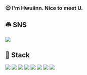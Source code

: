 ### 😉 I'm Hwuiinn. Nice to meet U. 

## ☘️ SNS
<a href="https://velog.io/@hui0725" target="_blank">
<img src="https://img.shields.io/badge/Velog-20C997?style=flat&logo=velog&logoColor=white"/>
</a>

## 📕 Stack

<span>
<img src="https://img.shields.io/badge/Next.js-000?style=flat&logo=Next.js&logoColor=white"/> 
<img src="https://img.shields.io/badge/React-61DAFB?style=flat&logo=React&logoColor=white"/>
<img src="https://img.shields.io/badge/TypeScript-3178C6?style=flat&logo=TypeScript&logoColor=white"/>
<img src="https://img.shields.io/badge/React Query-FF4154?style=flat&logo=React query&logoColor=white"/>
<img src="https://img.shields.io/badge/Axios-5A29E4?style=flat&logo=Axios&logoColor=white"/>
<img src="https://img.shields.io/badge/Firebase-FFCA28?style=flat&logo=Firebase&logoColor=white"/>
<img src="https://img.shields.io/badge/Tailwind CSS-06B6D4?style=flat&logo=Tailwind CSS&logoColor=white"/>
<img src="https://img.shields.io/badge/Vercel-000?style=flat&logo=Vercel&logoColor=white"/>
  </span>



<!--
**Huwiinn/Huwiinn** is a ✨ _special_ ✨ repository because its `README.md` (this file) appears on your GitHub profile.

Here are some ideas to get you started:

- 🔭 I’m currently working on ...
- 🌱 I’m currently learning ...
- 👯 I’m looking to collaborate on ...
- 🤔 I’m looking for help with ...
- 💬 Ask me about ...
- 📫 How to reach me: ...
- 😄 Pronouns: ...
- ⚡ Fun fact: ...
-->
